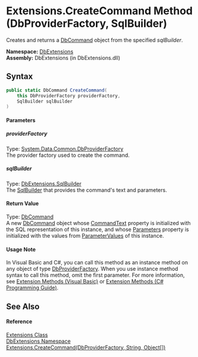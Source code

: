 Extensions.CreateCommand Method (DbProviderFactory, SqlBuilder)
===============================================================
Creates and returns a [DbCommand][1] object from the specified *sqlBuilder*.

**Namespace:** [DbExtensions][2]  
**Assembly:** DbExtensions (in DbExtensions.dll)

Syntax
------

```csharp
public static DbCommand CreateCommand(
	this DbProviderFactory providerFactory,
	SqlBuilder sqlBuilder
)
```

#### Parameters

##### *providerFactory*
Type: [System.Data.Common.DbProviderFactory][3]  
The provider factory used to create the command.

##### *sqlBuilder*
Type: [DbExtensions.SqlBuilder][4]  
The [SqlBuilder][4] that provides the command's text and parameters.

#### Return Value
Type: [DbCommand][1]  
 A new [DbCommand][1] object whose [CommandText][5] property is initialized with the SQL representation of this instance, and whose [Parameters][6] property is initialized with the values from [ParameterValues][7] of this instance. 
#### Usage Note
In Visual Basic and C#, you can call this method as an instance method on any object of type [DbProviderFactory][3]. When you use instance method syntax to call this method, omit the first parameter. For more information, see [Extension Methods (Visual Basic)][8] or [Extension Methods (C# Programming Guide)][9].

See Also
--------

#### Reference
[Extensions Class][10]  
[DbExtensions Namespace][2]  
[Extensions.CreateCommand(DbProviderFactory, String, Object[])][11]  

[1]: http://msdn.microsoft.com/en-us/library/852d01k6
[2]: ../README.md
[3]: http://msdn.microsoft.com/en-us/library/c6c4a26c
[4]: ../SqlBuilder/README.md
[5]: http://msdn.microsoft.com/en-us/library/9d2hk99t
[6]: http://msdn.microsoft.com/en-us/library/9czdkzd1
[7]: ../SqlBuilder/ParameterValues.md
[8]: http://msdn.microsoft.com/en-us/library/bb384936.aspx
[9]: http://msdn.microsoft.com/en-us/library/bb383977.aspx
[10]: README.md
[11]: CreateCommand_7.md